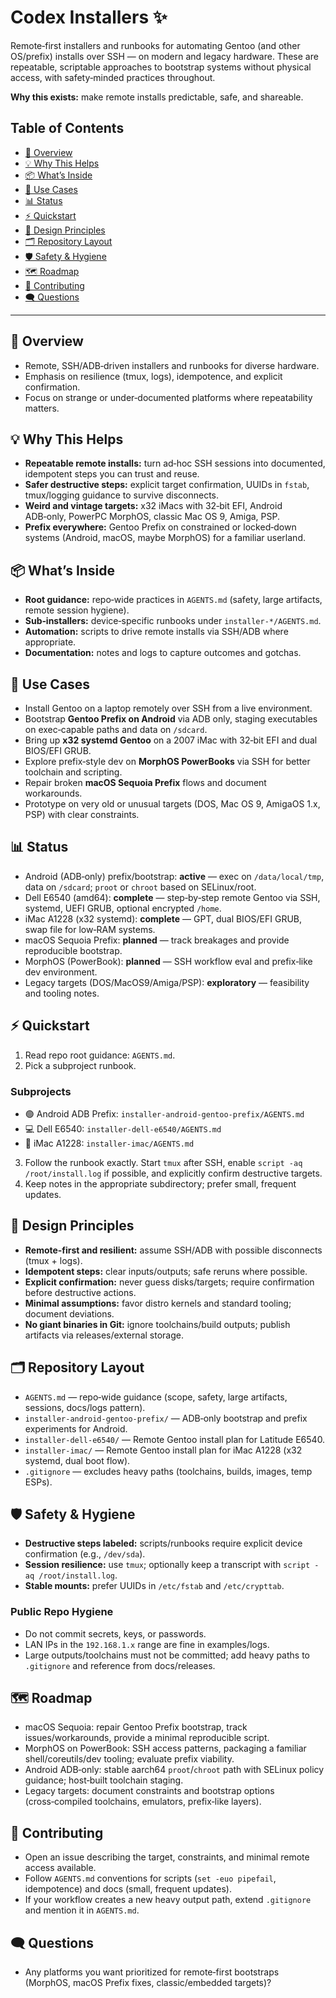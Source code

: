 # Codex Installers ✨

Remote‑first installers and runbooks for automating Gentoo (and other OS/prefix) installs over SSH — on modern and legacy hardware. These are repeatable, scriptable approaches to bootstrap systems without physical access, with safety‑minded practices throughout.

**Why this exists:** make remote installs predictable, safe, and shareable.

## Table of Contents
- [🚀 Overview](#-overview)
- [💡 Why This Helps](#-why-this-helps)
- [📦 What’s Inside](#-whats-inside)
- [🧭 Use Cases](#-use-cases)
- [📊 Status](#-status)
- [⚡ Quickstart](#-quickstart)
- [🧱 Design Principles](#-design-principles)
- [🗂️ Repository Layout](#️-repository-layout)
- [🛡️ Safety & Hygiene](#-safety--hygiene)
- [🗺️ Roadmap](#-roadmap)
- [🤝 Contributing](#-contributing)
- [🗨️ Questions](#-questions)

---

## 🚀 Overview
- Remote, SSH/ADB‑driven installers and runbooks for diverse hardware.
- Emphasis on resilience (tmux, logs), idempotence, and explicit confirmation.
- Focus on strange or under‑documented platforms where repeatability matters.

## 💡 Why This Helps
- **Repeatable remote installs:** turn ad‑hoc SSH sessions into documented, idempotent steps you can trust and reuse.
- **Safer destructive steps:** explicit target confirmation, UUIDs in `fstab`, tmux/logging guidance to survive disconnects.
- **Weird and vintage targets:** x32 iMacs with 32‑bit EFI, Android ADB‑only, PowerPC MorphOS, classic Mac OS 9, Amiga, PSP.
- **Prefix everywhere:** Gentoo Prefix on constrained or locked‑down systems (Android, macOS, maybe MorphOS) for a familiar userland.

## 📦 What’s Inside
- **Root guidance:** repo‑wide practices in `AGENTS.md` (safety, large artifacts, remote session hygiene).
- **Sub‑installers:** device‑specific runbooks under `installer-*/AGENTS.md`.
- **Automation:** scripts to drive remote installs via SSH/ADB where appropriate.
- **Documentation:** notes and logs to capture outcomes and gotchas.

## 🧭 Use Cases
- Install Gentoo on a laptop remotely over SSH from a live environment.
- Bootstrap **Gentoo Prefix on Android** via ADB only, staging executables on exec‑capable paths and data on `/sdcard`.
- Bring up **x32 systemd Gentoo** on a 2007 iMac with 32‑bit EFI and dual BIOS/EFI GRUB.
- Explore prefix‑style dev on **MorphOS PowerBooks** via SSH for better toolchain and scripting.
- Repair broken **macOS Sequoia Prefix** flows and document workarounds.
- Prototype on very old or unusual targets (DOS, Mac OS 9, AmigaOS 1.x, PSP) with clear constraints.

## 📊 Status
- Android (ADB‑only) prefix/bootstrap: **active** — exec on `/data/local/tmp`, data on `/sdcard`; `proot` or `chroot` based on SELinux/root.
- Dell E6540 (amd64): **complete** — step‑by‑step remote Gentoo via SSH, systemd, UEFI GRUB, optional encrypted `/home`.
- iMac A1228 (x32 systemd): **complete** — GPT, dual BIOS/EFI GRUB, swap file for low‑RAM systems.
- macOS Sequoia Prefix: **planned** — track breakages and provide reproducible bootstrap.
- MorphOS (PowerBook): **planned** — SSH workflow eval and prefix‑like dev environment.
- Legacy targets (DOS/MacOS9/Amiga/PSP): **exploratory** — feasibility and tooling notes.

## ⚡ Quickstart
1) Read repo root guidance: `AGENTS.md`.
2) Pick a subproject runbook.

### Subprojects
   - 🟢 Android ADB Prefix: `installer-android-gentoo-prefix/AGENTS.md`
   - 💻 Dell E6540: `installer-dell-e6540/AGENTS.md`
   - 🍎 iMac A1228: `installer-imac/AGENTS.md`
3) Follow the runbook exactly. Start `tmux` after SSH, enable `script -aq /root/install.log` if possible, and explicitly confirm destructive targets.
4) Keep notes in the appropriate subdirectory; prefer small, frequent updates.

## 🧱 Design Principles
- **Remote‑first and resilient:** assume SSH/ADB with possible disconnects (tmux + logs).
- **Idempotent steps:** clear inputs/outputs; safe reruns where possible.
- **Explicit confirmation:** never guess disks/targets; require confirmation before destructive actions.
- **Minimal assumptions:** favor distro kernels and standard tooling; document deviations.
- **No giant binaries in Git:** ignore toolchains/build outputs; publish artifacts via releases/external storage.

## 🗂️ Repository Layout
- `AGENTS.md` — repo‑wide guidance (scope, safety, large artifacts, sessions, docs/logs pattern).
- `installer-android-gentoo-prefix/` — ADB‑only bootstrap and prefix experiments for Android.
- `installer-dell-e6540/` — Remote Gentoo install plan for Latitude E6540.
- `installer-imac/` — Remote Gentoo install plan for iMac A1228 (x32 systemd, dual boot flow).
- `.gitignore` — excludes heavy paths (toolchains, builds, images, temp ESPs).

## 🛡️ Safety & Hygiene
- **Destructive steps labeled:** scripts/runbooks require explicit device confirmation (e.g., `/dev/sda`).
- **Session resilience:** use `tmux`; optionally keep a transcript with `script -aq /root/install.log`.
- **Stable mounts:** prefer UUIDs in `/etc/fstab` and `/etc/crypttab`.

### Public Repo Hygiene
- Do not commit secrets, keys, or passwords.
- LAN IPs in the `192.168.1.x` range are fine in examples/logs.
- Large outputs/toolchains must not be committed; add heavy paths to `.gitignore` and reference from docs/releases.

## 🗺️ Roadmap
- macOS Sequoia: repair Gentoo Prefix bootstrap, track issues/workarounds, provide a minimal reproducible script.
- MorphOS on PowerBook: SSH access patterns, packaging a familiar shell/coreutils/dev tooling; evaluate prefix viability.
- Android ADB‑only: stable aarch64 `proot`/`chroot` path with SELinux policy guidance; host‑built toolchain staging.
- Legacy targets: document constraints and bootstrap options (cross‑compiled toolchains, emulators, prefix‑like layers).

## 🤝 Contributing
- Open an issue describing the target, constraints, and minimal remote access available.
- Follow `AGENTS.md` conventions for scripts (`set -euo pipefail`, idempotence) and docs (small, frequent updates).
- If your workflow creates a new heavy output path, extend `.gitignore` and mention it in `AGENTS.md`.

## 🗨️ Questions
- Any platforms you want prioritized for remote‑first bootstraps (MorphOS, macOS Prefix fixes, classic/embedded targets)?
